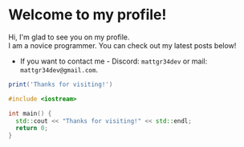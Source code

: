 # Welcome to my profile!
Hi, I'm glad to see you on my profile. \
I am a novice programmer. You can check out my latest posts below! 

- If you want to contact me - Discord: `mattgr34dev` or mail: `mattgr34dev@gmail.com`.

```lua
print('Thanks for visiting!')
```

```c++
#include <iostream>

int main() {
  std::cout << "Thanks for visiting!" << std::endl;
  return 0;
}
```
